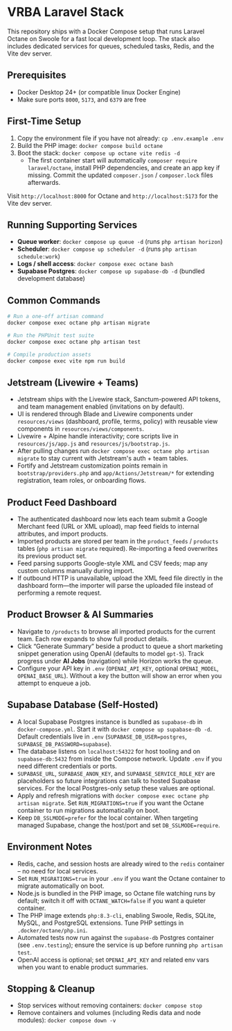 # VRBA Laravel Stack

This repository ships with a Docker Compose setup that runs Laravel Octane on Swoole for a fast local development loop. The stack also includes dedicated services for queues, scheduled tasks, Redis, and the Vite dev server.

## Prerequisites
- Docker Desktop 24+ (or compatible linux Docker Engine)
- Make sure ports `8000`, `5173`, and `6379` are free

## First-Time Setup
1. Copy the environment file if you have not already: `cp .env.example .env`
2. Build the PHP image: `docker compose build octane`
3. Boot the stack: `docker compose up octane vite redis -d`
   - The first container start will automatically `composer require laravel/octane`, install PHP dependencies, and create an app key if missing. Commit the updated `composer.json` / `composer.lock` files afterwards.

Visit `http://localhost:8000` for Octane and `http://localhost:5173` for the Vite dev server.

## Running Supporting Services
- **Queue worker**: `docker compose up queue -d` (runs `php artisan horizon`)
- **Scheduler**: `docker compose up scheduler -d` (runs `php artisan schedule:work`)
- **Logs / shell access**: `docker compose exec octane bash`
- **Supabase Postgres**: `docker compose up supabase-db -d` (bundled development database)

## Common Commands
```bash
# Run a one-off artisan command
docker compose exec octane php artisan migrate

# Run the PHPUnit test suite
docker compose exec octane php artisan test

# Compile production assets
docker compose exec vite npm run build
```

## Jetstream (Livewire + Teams)
- Jetstream ships with the Livewire stack, Sanctum-powered API tokens, and team management enabled (invitations on by default).
- UI is rendered through Blade and Livewire components under `resources/views` (dashboard, profile, terms, policy) with reusable view components in `resources/views/components`.
- Livewire + Alpine handle interactivity; core scripts live in `resources/js/app.js` and `resources/js/bootstrap.js`.
- After pulling changes run `docker compose exec octane php artisan migrate` to stay current with Jetstream's auth + team tables.
- Fortify and Jetstream customization points remain in `bootstrap/providers.php` and `app/Actions/Jetstream/*` for extending registration, team roles, or onboarding flows.

## Product Feed Dashboard
- The authenticated dashboard now lets each team submit a Google Merchant feed (URL or XML upload), map feed fields to internal attributes, and import products.
- Imported products are stored per team in the `product_feeds` / `products` tables (`php artisan migrate` required). Re-importing a feed overwrites its previous product set.
- Feed parsing supports Google-style XML and CSV feeds; map any custom columns manually during import.
- If outbound HTTP is unavailable, upload the XML feed file directly in the dashboard form—the importer will parse the uploaded file instead of performing a remote request.

## Product Browser & AI Summaries
- Navigate to `/products` to browse all imported products for the current team. Each row expands to show full product details.
- Click “Generate Summary” beside a product to queue a short marketing snippet generation using OpenAI (defaults to model `gpt-5`). Track progress under **AI Jobs** (navigation) while Horizon works the queue.
- Configure your API key in `.env` (`OPENAI_API_KEY`, optional `OPENAI_MODEL`, `OPENAI_BASE_URL`). Without a key the button will show an error when you attempt to enqueue a job.

## Supabase Database (Self-Hosted)
- A local Supabase Postgres instance is bundled as `supabase-db` in `docker-compose.yml`. Start it with `docker compose up supabase-db -d`. Default credentials live in `.env` (`SUPABASE_DB_USER=postgres`, `SUPABASE_DB_PASSWORD=supabase`).
- The database listens on `localhost:54322` for host tooling and on `supabase-db:5432` from inside the Compose network. Update `.env` if you need different credentials or ports.
- `SUPABASE_URL`, `SUPABASE_ANON_KEY`, and `SUPABASE_SERVICE_ROLE_KEY` are placeholders so future integrations can talk to hosted Supabase services. For the local Postgres-only setup these values are optional.
- Apply and refresh migrations with `docker compose exec octane php artisan migrate`. Set `RUN_MIGRATIONS=true` if you want the Octane container to run migrations automatically on boot.
- Keep `DB_SSLMODE=prefer` for the local container. When targeting managed Supabase, change the host/port and set `DB_SSLMODE=require`.

## Environment Notes
- Redis, cache, and session hosts are already wired to the `redis` container – no need for local services.
- Set `RUN_MIGRATIONS=true` in your `.env` if you want the Octane container to migrate automatically on boot.
- Node.js is bundled in the PHP image, so Octane file watching runs by default; switch it off with `OCTANE_WATCH=false` if you want a quieter container.
- The PHP image extends `php:8.3-cli`, enabling Swoole, Redis, SQLite, MySQL, and PostgreSQL extensions. Tune PHP settings in `.docker/octane/php.ini`.
- Automated tests now run against the `supabase-db` Postgres container (see `.env.testing`); ensure the service is up before running `php artisan test`.
- OpenAI access is optional; set `OPENAI_API_KEY` and related env vars when you want to enable product summaries.

## Stopping & Cleanup
- Stop services without removing containers: `docker compose stop`
- Remove containers and volumes (including Redis data and node modules): `docker compose down -v`
